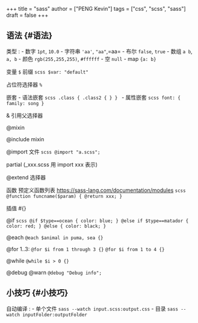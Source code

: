 +++
title = "sass"
author = ["PENG Kevin"]
tags = ["css", "scss", "sass"]
draft = false
+++

## 语法 {#语法}

类型
: -   数字 `1pt`, `10.0`
    -   字符串 `'aa'`, `"aa"`,=aa=
    -   布尔 `false`, `true`
    -   数组 `a b`, `a, b`
    -   颜色 `rgb(255,255,255)`, `#ffffff`
    -   空 `null`
    -   map `{a: b}`

变量 `$` 前缀
    ```scss
    $var: "default"
    ```

占位符选择器 `%`

嵌套
    -   语法嵌套
        ```scss
        .class {
            .class2 {
                }
            }
        ```
    -   属性嵌套
        ```scss
        font: {
            family: song
            }
        ```


&amp; 引用父选择器

@mixin

@include mixin

@import 文件
    ```scss
    @import "a.scss";
    ```


partial (_xxx.scss 用 import xxx 表示)

@extend 选择器

函数
    预定义函数列表 <https://sass-lang.com/documentation/modules>
    ```scss
    @function funcname($param) {
        @return xxx;
    }
    ```


插值 #{}

@if
    ```scss
    @if $type==ocean {
        color: blue;
    } @else if $type==matador {
        color: red;
    } @else {
        color: black;
    }
    ```


@each
    `@each $animal in puma, sea {}`

@for
    1..3:
    `@for $i from 1 through 3 {}`
    `@for $i from 1 to 4 {}`

@while
    `@while $i > 0 {}`

@debug @warn
    `@debug "Debug info";`


## 小技巧 {#小技巧}

自动编译
: -   单个文件 `sass --watch input.scss:output.css`
    -   目录 `sass --watch inputFolder:outputFolder`
